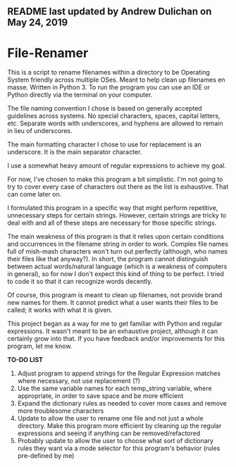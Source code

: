 README last updated by Andrew Dulichan on May 24, 2019
------------------------------------------------------

# File-Renamer

This is a script to rename filenames within a directory to be Operating System friendly across multiple OSes. Meant to help clean up filenames en masse. Written in Python 3. To run the program you can use an IDE or Python directly via the terminal on your computer.

The file naming convention I chose is based on generally accepted guidelines across systems. No special characters, spaces, capital letters, etc. Separate words with underscores, and hyphens are allowed to remain in lieu of underscores.

The main formatting character I chose to use for replacement is an underscore. It is the main separator character.

I use a somewhat heavy amount of regular expressions to achieve my goal.

For now, I've chosen to make this program a bit simplistic. I'm not going to try to cover every case of characters out there as the list is exhaustive. That can come later on.

I formulated this program in a specific way that might perform repetitive, unnecessary steps for certain strings. However, certain strings are tricky to deal with and all of these steps are necessary for those specific strings.

The main weakness of this program is that it relies upon certain conditions and occurrences in the filename string in order to work. Complex file names full of mish-mash characters won't turn out perfectly (although, who names their files like that anyway?). In short, the program cannot distinguish between actual words/natural language (which is a weakness of computers in general), so for now I don't expect this kind of thing to be perfect. I tried to code it so that it can recognize words decently.

Of course, this program is meant to clean up filenames, not provide brand new names for them. It cannot predict what a user wants their files to be called; it works with what it is given.

This project began as a way for me to get familiar with Python and regular expressions. It wasn't meant to be an exhaustive project, although it can certainly grow into that. If you have feedback and/or improvements for this program, let me know.

**TO-DO LIST**

1. Adjust program to append strings for the Regular Expression matches where necessary, not use replacement (?)
2. Use the same variable names for each temp_string variable, where appropriate, in order to save space and be more efficient
3. Expand the dictionary rules as needed to cover more cases and remove more troublesome characters
4. Update to allow the user to rename one file and not just a whole directory. Make this program more efficient by cleaning up the regular expressions and seeing if anything can be removed/refactored
5. Probably update to allow the user to choose what sort of dictionary rules they want via a mode selector for this program's behavior (rules pre-defined by me)
